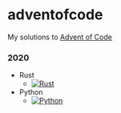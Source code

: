 # adventofcode

My solutions to [Advent of Code](https://adventofcode.com/)

### 2020

- Rust
  - [![Rust](https://github.com/sugyan/adventofcode/workflows/Rust/badge.svg)](https://github.com/sugyan/adventofcode/actions?query=workflow%3ARust)
- Python
  - [![Python](https://github.com/sugyan/adventofcode/workflows/Python/badge.svg)](https://github.com/sugyan/adventofcode/actions?query=workflow%3APython)
